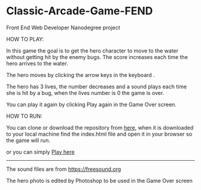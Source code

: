 # Classic-Arcade-Game-FEND
Front End Web Developer Nanodegree project  

HOW TO PLAY:

In this game the goal is to get the hero character to move to the water without getting hit by the enemy bugs. The score increases each time the hero arrives to the water.  

The hero moves by clicking the arrow keys in the keyboard .

The hero has 3 lives, the number decreases and a sound plays each time she is hit by a bug, when the lives number is 0 the game is over. 

You can play it again by clicking Play again in the Game Over screen.


HOW TO RUN:

You can clone or download the repository from [here](https://github.com/dimakm/Classic-Arcade-Game-FEND), when it is downloaded to your local machine find the index.html file and open it in your browser so the game will run.

or you can simply [Play here]( http://htmlpreview.github.io/?https://github.com/dimakm/Classic-Arcade-Game-FEND/blob/master/index.html )

 
-----------------------------------------------------------------------------
The sound files are from https://freesound.org 

The hero photo is edited by Photoshop to be used in the Game Over screen

